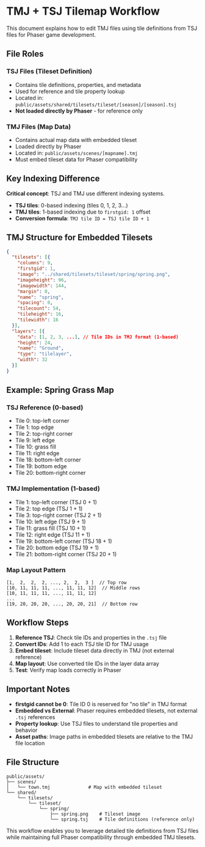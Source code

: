 # TMJ + TSJ Tilemap Workflow

This document explains how to edit TMJ files using tile definitions from TSJ files for Phaser game development.

## File Roles

### TSJ Files (Tileset Definition)
- Contains tile definitions, properties, and metadata
- Used for reference and tile property lookup
- Located in: `public/assets/shared/tilesets/tileset/[season]/[season].tsj`
- **Not loaded directly by Phaser** - for reference only

### TMJ Files (Map Data)
- Contains actual map data with embedded tileset
- Loaded directly by Phaser
- Located in: `public/assets/scenes/[mapname].tmj`
- Must embed tileset data for Phaser compatibility

## Key Indexing Difference

**Critical concept**: TSJ and TMJ use different indexing systems.

- **TSJ tiles**: 0-based indexing (tiles 0, 1, 2, 3...)
- **TMJ tiles**: 1-based indexing due to `firstgid: 1` offset
- **Conversion formula**: `TMJ tile ID = TSJ tile ID + 1`

## TMJ Structure for Embedded Tilesets

```json
{
  "tilesets": [{
    "columns": 9,
    "firstgid": 1,
    "image": "../shared/tilesets/tileset/spring/spring.png",
    "imageheight": 96,
    "imagewidth": 144,
    "margin": 0,
    "name": "spring",
    "spacing": 0,
    "tilecount": 54,
    "tileheight": 16,
    "tilewidth": 16
  }],
  "layers": [{
    "data": [1, 2, 3, ...], // Tile IDs in TMJ format (1-based)
    "height": 24,
    "name": "Ground",
    "type": "tilelayer",
    "width": 32
  }]
}
```

## Example: Spring Grass Map

### TSJ Reference (0-based)
- Tile 0: top-left corner
- Tile 1: top edge
- Tile 2: top-right corner
- Tile 9: left edge
- Tile 10: grass fill
- Tile 11: right edge
- Tile 18: bottom-left corner
- Tile 19: bottom edge
- Tile 20: bottom-right corner

### TMJ Implementation (1-based)
- Tile 1: top-left corner (TSJ 0 + 1)
- Tile 2: top edge (TSJ 1 + 1)
- Tile 3: top-right corner (TSJ 2 + 1)
- Tile 10: left edge (TSJ 9 + 1)
- Tile 11: grass fill (TSJ 10 + 1)
- Tile 12: right edge (TSJ 11 + 1)
- Tile 19: bottom-left corner (TSJ 18 + 1)
- Tile 20: bottom edge (TSJ 19 + 1)
- Tile 21: bottom-right corner (TSJ 20 + 1)

### Map Layout Pattern
```
[1,  2,  2,  2, ..., 2,  2,  3 ]  // Top row
[10, 11, 11, 11, ..., 11, 11, 12]  // Middle rows
[10, 11, 11, 11, ..., 11, 11, 12]
...
[19, 20, 20, 20, ..., 20, 20, 21]  // Bottom row
```

## Workflow Steps

1. **Reference TSJ**: Check tile IDs and properties in the `.tsj` file
2. **Convert IDs**: Add 1 to each TSJ tile ID for TMJ usage
3. **Embed tileset**: Include tileset data directly in TMJ (not external reference)
4. **Map layout**: Use converted tile IDs in the layer data array
5. **Test**: Verify map loads correctly in Phaser

## Important Notes

- **firstgid cannot be 0**: Tile ID 0 is reserved for "no tile" in TMJ format
- **Embedded vs External**: Phaser requires embedded tilesets, not external `.tsj` references
- **Property lookup**: Use TSJ files to understand tile properties and behavior
- **Asset paths**: Image paths in embedded tilesets are relative to the TMJ file location

## File Structure

```
public/assets/
├── scenes/
│   └── town.tmj              # Map with embedded tileset
└── shared/
    └── tilesets/
        └── tileset/
            └── spring/
                ├── spring.png    # Tileset image
                └── spring.tsj    # Tile definitions (reference only)
```

This workflow enables you to leverage detailed tile definitions from TSJ files while maintaining full Phaser compatibility through embedded TMJ tilesets.